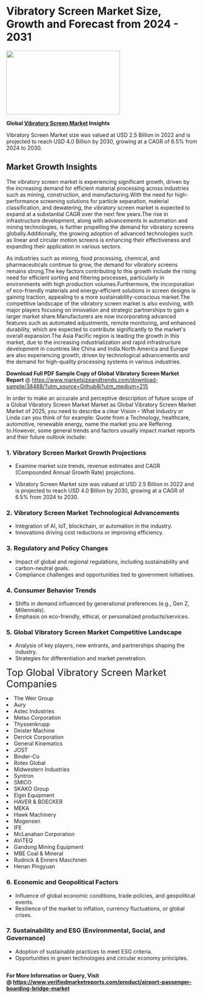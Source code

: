 <H1>Vibratory Screen Market Size, Growth and Forecast from 2024 - 2031</H1><img class="aligncenter size-medium wp-image-584254" src="https://thirdeyenews.in/wp-content/uploads/2024/09/Global-Market-Research-300x168.jpeg" alt="" width="300" height="168" /><p><strong>Global&nbsp;<a href="https://www.marketsizeandtrends.com/download-sample/38488/?utm_source=Github8j?utm_medium=215">Vibratory Screen Market</a> Insights</strong></p><p>Vibratory Screen Market size was valued at USD 2.5 Billion in 2022 and is projected to reach USD 4.0 Billion by 2030, growing at a CAGR of 6.5% from 2024 to 2030.</p><p><h2>Market Growth Insights</h2> <p>The vibratory screen market is experiencing significant growth, driven by the increasing demand for efficient material processing across industries such as mining, construction, and manufacturing.With the need for high-performance screening solutions for particle separation, material classification, and dewatering, the vibratory screen market is expected to expand at a substantial CAGR over the next few years.The rise in infrastructure development, along with advancements in automation and mining technologies, is further propelling the demand for vibratory screens globally.Additionally, the growing adoption of advanced technologies such as linear and circular motion screens is enhancing their effectiveness and expanding their application in various sectors.</p> <p>As industries such as mining, food processing, chemical, and pharmaceuticals continue to grow, the demand for vibratory screens remains strong.The key factors contributing to this growth include the rising need for efficient sorting and filtering processes, particularly in environments with high production volumes.Furthermore, the incorporation of eco-friendly materials and energy-efficient solutions in screen designs is gaining traction, appealing to a more sustainability-conscious market.The competitive landscape of the vibratory screen market is also evolving, with major players focusing on innovation and strategic partnerships to gain a larger market share.Manufacturers are now incorporating advanced features such as automated adjustments, remote monitoring, and enhanced durability, which are expected to contribute significantly to the market's overall expansion.The Asia Pacific region is leading the growth in this market, due to the increasing industrialization and rapid infrastructure development in countries like China and India.North America and Europe are also experiencing growth, driven by technological advancements and the demand for high-quality processing systems in various industries.</p> <p><span class=""><strong>Download Full PDF Sample Copy of Global Vibratory Screen Market Report</strong> @ <a href="https://www.marketsizeandtrends.com/download-sample/38488/?utm_source=Github8j?utm_medium=215" target="_blank">https://www.marketsizeandtrends.com/download-sample/38488/?utm_source=Github8j?utm_medium=215</a></span></p><p>In order to make an accurate and perceptive description of future scope of a Global&nbsp;Vibratory Screen Market Market as Global&nbsp;Vibratory Screen Market Market of 2025, you need to describe a clear Vision &ndash; What Industry or Linda can you think of for example: Quote from a Technology, healthcare, automotive, renewable energy, name the market you are Reffering to.However, some general trends and factors usually impact market reports and their future outlook include:</p><h3>1.&nbsp;<strong>Vibratory Screen Market Growth Projections</strong></h3><ul><li>Examine market size trends, revenue estimates and CAGR (Compounded Annual Growth Rate) projections.</li><li><p>Vibratory Screen Market size was valued at USD 2.5 Billion in 2022 and is projected to reach USD 4.0 Billion by 2030, growing at a CAGR of 6.5% from 2024 to 2030.</p></li></ul><h3>2.&nbsp;<strong>Vibratory Screen Market Technological Advancements</strong></h3><ul><li>Integration of AI, IoT, blockchain, or automation in the industry.</li><li>Innovations driving cost reductions or improving efficiency.</li></ul><h3>3.&nbsp;<strong>Regulatory and Policy Changes</strong></h3><ul><li>Impact of global and regional regulations, including sustainability and carbon-neutral goals.</li><li>Compliance challenges and opportunities tied to government initiatives.</li></ul><h3>4.&nbsp;<strong>Consumer Behavior Trends</strong></h3><ul><li>Shifts in demand influenced by generational preferences (e.g., Gen Z, Millennials).</li><li>Emphasis on eco-friendly, ethical, or personalized products/services.</li></ul><h3>5.&nbsp;<strong>Global Vibratory Screen Market Competitive Landscape</strong></h3><ul><li>Analysis of key players, new entrants, and partnerships shaping the industry.</li><li>Strategies for differentiation and market penetration.</li></ul><p data-pm-slice="1 1 []"><span style="color: inherit; font-family: inherit; font-size: 25px;">Top Global Vibratory Screen Market Companies</span></p><div class="" data-test-id=""><p><li>The Weir Group</li><li> Aury</li><li> Astec Industries</li><li> Metso Corporation</li><li> Thyssenkrupp</li><li> Deister Machine</li><li> Derrick Corporation</li><li> General Kinematics</li><li> JOST</li><li> Binder-Co</li><li> Rotex Global</li><li> Midwestern Industries</li><li> Syntron</li><li> SMICO</li><li> SKAKO Group</li><li> Elgin Equipment</li><li> HAVER & BOECKER</li><li> MEKA</li><li> Hawk Machinery</li><li> Mogensen</li><li> IFE</li><li> McLanahan Corporation</li><li> AViTEQ</li><li> Gandong Mining Equipment</li><li> MBE Coal & Mineral</li><li> Rudnick & Enners Maschinen</li><li> Henan Pingyuan</li></p></div><h3>6.&nbsp;<strong>Economic and Geopolitical Factors</strong></h3><ul><li>Influence of global economic conditions, trade policies, and geopolitical events.</li><li>Resilience of the market to inflation, currency fluctuations, or global crises.</li></ul><h3>7.&nbsp;<strong>Sustainability and ESG (Environmental, Social, and Governance)</strong></h3><ul><li>Adoption of sustainable practices to meet ESG criteria.</li><li>Opportunities in green technologies and circular economy principles.</li></ul><h2><strong style="font-size: 14px;">For More Information or Query, Visit @&nbsp;</strong><a style="background-color: #ffffff; font-size: 14px;" href="https://www.marketsizeandtrends.com/report/vibratory-screen-market/" target="_blank">https://www.verifiedmarketreports.com/product/airport-passenger-boarding-bridge-market</a></h2>